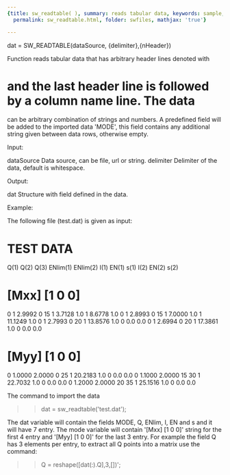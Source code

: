 ```yaml
---
{title: sw_readtable( ), summary: reads tabular data, keywords: sample, sidebar: sw_sidebar,
  permalink: sw_readtable.html, folder: swfiles, mathjax: 'true'}

---
```

 
dat = SW_READTABLE(dataSource, {delimiter},{nHeader})
 
Function reads tabular data that has arbitrary header lines denoted with
# and the last header line is followed by a column name line. The data
can be arbitrary combination of strings and numbers. A predefined field
will be added to the imported data 'MODE', this field contains any
additional string given between data rows, otherwise empty.
 
Input:
 
dataSource    Data source, can be file, url or string.
delimiter     Delimiter of the data, default is whitespace.
 
Output:
 
dat       Structure with field defined in the data.
 
Example:
 
The following file (test.dat) is given as input:
# TEST DATA
Q(1) Q(2)        Q(3) ENlim(1) ENlim(2) I(1)  EN(1)  s(1) I(2)   EN(2)   s(2)
# [Mxx] [1 0 0]
0     1        2.9992   0       15      1    3.7128   1.0   1   8.6778    1.0
0     1        2.8993   0       15      1    7.0000   1.0   1   11.1249   1.0
0     1        2.7993   0       20      1   13.8576   1.0   0   0.0       0.0
0     1        2.6994   0       20      1   17.3861   1.0   0   0.0       0.0
# [Myy] [1 0 0]
0     1.0000   2.0000   0       25      1   20.2183   1.0   0   0.0       0.0
0     1.1000   2.0000   15      30      1   22.7032   1.0   0   0.0       0.0
0     1.2000   2.0000   20      35      1   25.1516   1.0   0   0.0       0.0
 
The command to import the data
>> dat = sw_readtable('test.dat');
 
The dat variable will contain the fields MODE, Q, ENlim, I, EN and s and
it will have 7 entry. The mode variable will contain '[Mxx] [1 0 0]'
string for the first 4 entry and '[Myy] [1 0 0]' for the last 3 entry.
For example the field Q has 3 elements per entry, to extract all Q points
into a matrix use the command:
>> Q = reshape([dat(:).Q],3,[])';
 

